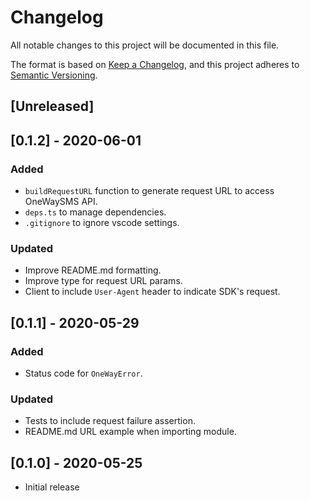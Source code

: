 # Changelog

All notable changes to this project will be documented in this file.

The format is based on [Keep a Changelog](https://keepachangelog.com/en/1.0.0/),
and this project adheres to [Semantic Versioning](https://semver.org/spec/v2.0.0.html).

## [Unreleased]

## [0.1.2] - 2020-06-01

### Added

- `buildRequestURL` function to generate request URL to access OneWaySMS API.
- `deps.ts` to manage dependencies.
- `.gitignore` to ignore vscode settings.

### Updated

- Improve README.md formatting.
- Improve type for request URL params.
- Client to include `User-Agent` header to indicate SDK's request.

## [0.1.1] - 2020-05-29

### Added

- Status code for `OneWayError`.

### Updated

- Tests to include request failure assertion.
- README.md URL example when importing module.

## [0.1.0] - 2020-05-25

- Initial release
